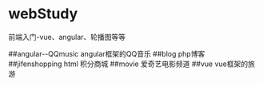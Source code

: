 # webStudy
前端入门-vue、angular、轮播图等等

##angular--QQmusic               angular框架的QQ音乐
##blog                           php博客
##jifenshopping                  html 积分商城
##movie                          爱奇艺电影频道
##vue                            vue框架的旅游
